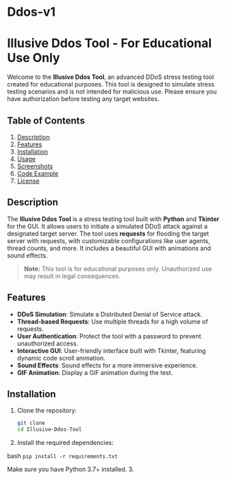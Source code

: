 # Ddos-v1

# Illusive Ddos Tool - For Educational Use Only

Welcome to the **Illusive Ddos Tool**, an advanced DDoS stress testing tool created for educational purposes. This tool is designed to simulate stress testing scenarios and is not intended for malicious use. Please ensure you have authorization before testing any target websites.

## Table of Contents

1. [Description](#description)
2. [Features](#features)
3. [Installation](#installation)
4. [Usage](#usage)
5. [Screenshots](#screenshots)
6. [Code Example](#code-example)
7. [License](#license)

## Description

The **Illusive Ddos Tool** is a stress testing tool built with **Python** and **Tkinter** for the GUI. It allows users to initiate a simulated DDoS attack against a designated target server. The tool uses **requests** for flooding the target server with requests, with customizable configurations like user agents, thread counts, and more. It includes a beautiful GUI with animations and sound effects.

> **Note:** This tool is for educational purposes only. Unauthorized use may result in legal consequences.

## Features

- **DDoS Simulation**: Simulate a Distributed Denial of Service attack.
- **Thread-based Requests**: Use multiple threads for a high volume of requests.
- **User Authentication**: Protect the tool with a password to prevent unauthorized access.
- **Interactive GUI**: User-friendly interface built with Tkinter, featuring dynamic code scroll animation.
- **Sound Effects**: Sound effects for a more immersive experience.
- **GIF Animation**: Display a GIF animation during the test.

## Installation

1. Clone the repository:

   ```bash
   git clone 
   cd Illusive-Ddos-Tool
2. Install the required dependencies:

bash
````pip install -r requirements.txt````

Make sure you have Python 3.7+ installed.
3. 

